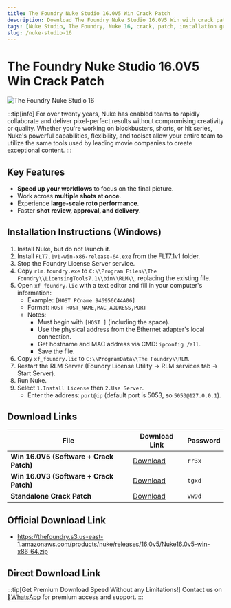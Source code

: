 ```yaml
---
title: The Foundry Nuke Studio 16.0V5 Win Crack Patch
description: Download The Foundry Nuke Studio 16.0V5 Win with crack patch. Includes installation guide and download links.
tags: [Nuke Studio, The Foundry, Nuke 16, crack, patch, installation guide, download]
slug: /nuke-studio-16
---
```


# The Foundry Nuke Studio 16.0V5 Win Crack Patch

![The Foundry Nuke Studio 16](https://www.gfxcamp.com/wp-content/uploads/2025/02/The-Foundry-Nuke-Studio-16.jpg)

:::tip[info]
For over twenty years, Nuke has enabled teams to rapidly collaborate and deliver pixel-perfect results without compromising creativity or quality. Whether you're working on blockbusters, shorts, or hit series, Nuke's powerful capabilities, flexibility, and toolset allow your entire team to utilize the same tools used by leading movie companies to create exceptional content.
:::

## Key Features

- **Speed up your workflows** to focus on the final picture.
- Work across **multiple shots at once**.
- Experience **large-scale roto performance**.
- Faster **shot review, approval, and delivery**.

## Installation Instructions (Windows)

1. Install Nuke, but do not launch it.
2. Install `FLT7.1v1-win-x86-release-64.exe` from the FLT7.1v1 folder.
3. Stop the Foundry License Server service.
4. Copy `rlm.foundry.exe` to `C:\\Program Files\\The Foundry\\LicensingTools7.1\\bin\\RLM\\`, replacing the existing file.
5. Open `xf_foundry.lic` with a text editor and fill in your computer's information:
   - Example: `[HOST PCname 946956C44A06]`
   - Format: `HOST HOST_NAME,MAC_ADDRESS,PORT`
   - Notes:
     - Must begin with `[HOST ]` (including the space).
     - Use the physical address from the Ethernet adapter's local connection.
     - Get hostname and MAC address via CMD: `ipconfig /all`.
     - Save the file.
6. Copy `xf_foundry.lic` to `C:\\ProgramData\\The Foundry\\RLM`.
7. Restart the RLM Server (Foundry License Utility -> RLM services tab -> Start Server).
8. Run Nuke.
9. Select `1.Install License` then `2.Use Server`.
   - Enter the address: `port@ip` (default port is 5053, so `5053@127.0.0.1`).

## Download Links

| File | Download Link | Password |
|---|---|---|
| **Win 16.0V5 (Software + Crack Patch)** | [Download](https://pan.baidu.com/s/1IWbMKir09ned88aeB1-f4A?pwd=rr3x) | `rr3x` |
| **Win 16.0V3 (Software + Crack Patch)** | [Download](https://pan.baidu.com/s/11FN4_o2Jta20NX0vmlD3SQ?pwd=tgxd) | `tgxd` |
| **Standalone Crack Patch** | [Download](https://pan.baidu.com/s/1UDKozhQGd048BXOOhU2RDw?pwd=vw9d) | `vw9d` |

## Official Download Link

- https://thefoundry.s3.us-east-1.amazonaws.com/products/nuke/releases/16.0v5/Nuke16.0v5-win-x86_64.zip

## Direct Download Link
:::tip[Get Premium Download Speed Without any Limitations!]
Contact us on [💬WhatsApp](https://wa.me/+8613237610083) for premium  access and support.
:::